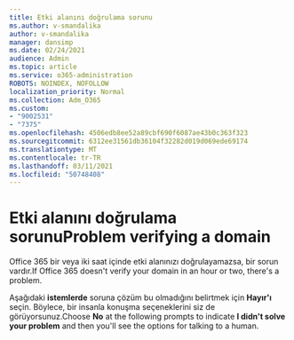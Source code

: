 ```yaml
---
title: Etki alanını doğrulama sorunu
ms.author: v-smandalika
author: v-smandalika
manager: dansimp
ms.date: 02/24/2021
audience: Admin
ms.topic: article
ms.service: o365-administration
ROBOTS: NOINDEX, NOFOLLOW
localization_priority: Normal
ms.collection: Adm_O365
ms.custom:
- "9002531"
- "7375"
ms.openlocfilehash: 4506edb8ee52a89cbf690f6087ae43b0c363f323
ms.sourcegitcommit: 6312ee31561db36104f32282d019d069ede69174
ms.translationtype: MT
ms.contentlocale: tr-TR
ms.lasthandoff: 03/11/2021
ms.locfileid: "50748408"
---
```

# <a name="problem-verifying-a-domain"></a><span data-ttu-id="3db53-102">Etki alanını doğrulama sorunu</span><span class="sxs-lookup"><span data-stu-id="3db53-102">Problem verifying a domain</span></span>

<span data-ttu-id="3db53-103">Office 365 bir veya iki saat içinde etki alanınızı doğrulayamazsa, bir sorun vardır.</span><span class="sxs-lookup"><span data-stu-id="3db53-103">If Office 365 doesn't verify your domain in an hour or two, there's a problem.</span></span>

<span data-ttu-id="3db53-104">Aşağıdaki **istemlerde** soruna çözüm bu olmadığını belirtmek için **Hayır'ı** seçin. Böylece, bir insanla konuşma seçeneklerini siz de görüyorsunuz.</span><span class="sxs-lookup"><span data-stu-id="3db53-104">Choose **No** at the following prompts to indicate **I didn't solve your problem** and then you'll see the options for talking to a human.</span></span>
